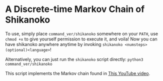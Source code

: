 # A Discrete-time Markov Chain of Shikanoko

To use, simply place `command_ver/shikanoko` somewhere on your `PATH`, use `chmod +x` to give yourself
permission to execute it, and voila! Now you can have shikanoko anywhere anytime by invoking `shikanoko <numsteps> (optional)<language>`!

Alternatively, you can just run the `shikanoko` script directly: `python3 command_ver/shikanoko`


This script implements the Markov chain found in [This YouTube video](https://youtu.be/Xkq13ZthmA0).

